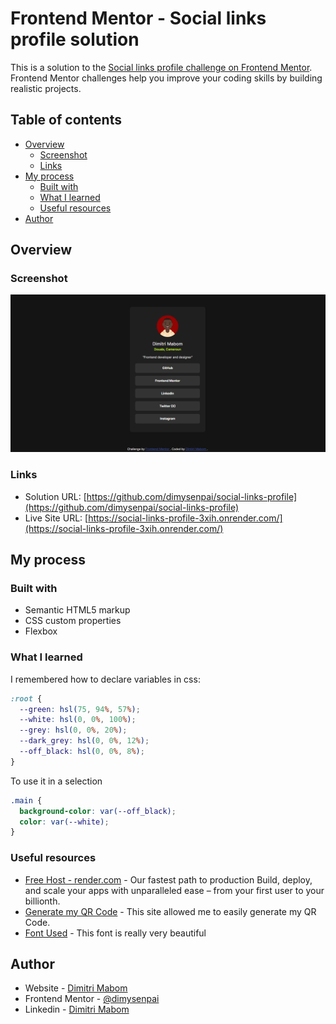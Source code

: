 # Frontend Mentor - Social links profile solution

This is a solution to the [Social links profile challenge on Frontend Mentor](https://www.frontendmentor.io/challenges/social-links-profile-UG32l9m6dQ). Frontend Mentor challenges help you improve your coding skills by building realistic projects.

## Table of contents

- [Overview](#overview)
  - [Screenshot](#screenshot)
  - [Links](#links)
- [My process](#my-process)
  - [Built with](#built-with)
  - [What I learned](#what-i-learned)
  - [Useful resources](#useful-resources)
- [Author](#author)

## Overview

### Screenshot

![](./assets/screenshots/screenshot1.png)

### Links

- Solution URL: [https://github.com/dimysenpai/social-links-profile](https://github.com/dimysenpai/social-links-profile)
- Live Site URL: [https://social-links-profile-3xih.onrender.com/](https://social-links-profile-3xih.onrender.com/)

## My process

### Built with

- Semantic HTML5 markup
- CSS custom properties
- Flexbox

### What I learned

I remembered how to declare variables in css:

```css
:root {
  --green: hsl(75, 94%, 57%);
  --white: hsl(0, 0%, 100%);
  --grey: hsl(0, 0%, 20%);
  --dark_grey: hsl(0, 0%, 12%);
  --off_black: hsl(0, 0%, 8%);
}
```

To use it in a selection

```css
.main {
  background-color: var(--off_black);
  color: var(--white);
}
```

### Useful resources

- [Free Host - render.com](https://render.com/) - Our fastest path to production
  Build, deploy, and scale your apps with unparalleled ease – from your first user to your billionth.
- [Generate my QR Code](https://myqrcode.com/) - This site allowed me to easily generate my QR Code.
- [Font Used](https://fonts.google.com/specimen/Inter) - This font is really very beautiful

## Author

- Website - [Dimitri Mabom](https://github.com/dimysenpai)
- Frontend Mentor - [@dimysenpai](https://www.frontendmentor.io/profile/dimysenpai)
- Linkedin - [Dimitri Mabom](https://www.linkedin.com/in/dimitri-mabom/)
